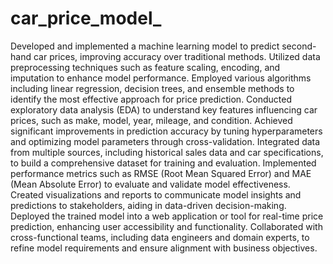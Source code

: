 # car_price_model_
Developed and implemented a machine learning model to predict second-hand car prices, improving accuracy over traditional methods.
Utilized data preprocessing techniques such as feature scaling, encoding, and imputation to enhance model performance.
Employed various algorithms including linear regression, decision trees, and ensemble methods to identify the most effective approach for price prediction.
Conducted exploratory data analysis (EDA) to understand key features influencing car prices, such as make, model, year, mileage, and condition.
Achieved significant improvements in prediction accuracy by tuning hyperparameters and optimizing model parameters through cross-validation.
Integrated data from multiple sources, including historical sales data and car specifications, to build a comprehensive dataset for training and evaluation.
Implemented performance metrics such as RMSE (Root Mean Squared Error) and MAE (Mean Absolute Error) to evaluate and validate model effectiveness.
Created visualizations and reports to communicate model insights and predictions to stakeholders, aiding in data-driven decision-making.
Deployed the trained model into a web application or tool for real-time price prediction, enhancing user accessibility and functionality.
Collaborated with cross-functional teams, including data engineers and domain experts, to refine model requirements and ensure alignment with business objectives.
